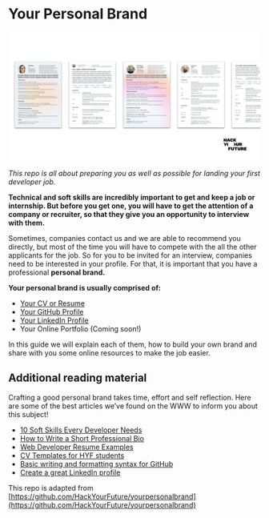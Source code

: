 # Your Personal Brand

![YourPersonalBrand](assets/yourbrand-1.png)

*This repo is all about preparing you as well as possible for landing your first developer job.* 

**Technical and soft skills are incredibly important to get and keep a job or internship. But before you get one, you will have to get the attention of a company or recruiter, so that they give you an opportunity to interview with them.**

Sometimes, companies contact us and we are able to recommend you directly, but most of the time you will have to compete with the all the other applicants for the job. So for you to be invited for an interview, companies need to be interested in your profile. For that, it is important that you have a professional **personal brand.**

**Your personal brand is usually comprised of:**
- [Your CV or Resume](yourcurriculum.md)
- [Your GitHub Profile](yourgithub.md)
- [Your LinkedIn Profile](yourlinkedin.md)
- Your Online Portfolio (Coming soon!)

In this guide we will explain each of them, how to build your own brand and share with you some online resources to make the job easier.

## Additional reading material

Crafting a good personal brand takes time, effort and self reflection. Here are some of the best articles we’ve found on the WWW to inform you about this subject!

- [10 Soft Skills Every Developer Needs](https://hackernoon.com/10-soft-skills-every-developer-needs-66f0cdcfd3f7)
- [How to Write a Short Professional Bio](https://business.tutsplus.com/tutorials/how-to-write-a-short-bio--cms-30643)
- [Web Developer Resume Examples](https://standardresume.co/examples/web-developer)
- [CV Templates for HYF students](https://docs.google.com/presentation/d/1N1qxLclHbbDLCCQAXprUXyz_AryNm45Hqce4kZemr9w/copy)
- [Basic writing and formatting syntax for GitHub](https://docs.github.com/en/free-pro-team@latest/github/writing-on-github/basic-writing-and-formatting-syntax)
- [Create a great LinkedIn profile](https://www.linkedin.com/learning/learning-linkedin-3)

This repo is adapted from [https://github.com/HackYourFuture/yourpersonalbrand](https://github.com/HackYourFuture/yourpersonalbrand)
